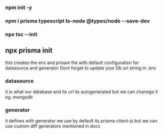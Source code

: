 ### npm init -y

### npm i prisma typescript ts-node @types/node --save-dev

### npx tsc --init


## npx prisma init
this creates the env and prisam file with default configuration for datasource and generator
Dont forget to update your Db url string in .env
### datasource 
it is what our database and its url 
its autogenerated but we can chanege it eg. mongodb

### generator
it defines with generator we use by default its prisma-client-js but we can use custom diff generators mentioned in docs